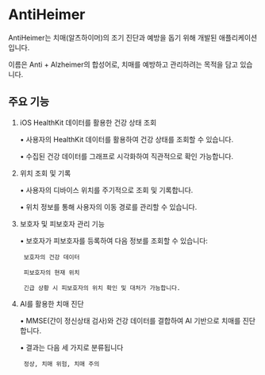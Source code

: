 # AntiHeimer

AntiHeimer는 치매(알츠하이머)의 조기 진단과 예방을 돕기 위해 개발된 애플리케이션입니다.

이름은 Anti + Alzheimer의 합성어로, 치매를 예방하고 관리하려는 목적을 담고 있습니다.

## 주요 기능

1.  iOS HealthKit 데이터를 활용한 건강 상태 조회

    • 사용자의 HealthKit 데이터를 활용하여 건강 상태를 조회할 수 있습니다.

    • 수집된 건강 데이터를 그래프로 시각화하여 직관적으로 확인 가능합니다.

2.  위치 조회 및 기록

    • 사용자의 디바이스 위치를 주기적으로 조회 및 기록합니다.

    • 위치 정보를 통해 사용자의 이동 경로를 관리할 수 있습니다.

3.  보호자 및 피보호자 관리 기능

    • 보호자가 피보호자를 등록하여 다음 정보를 조회할 수 있습니다:

         보호자의 건강 데이터

         피보호자의 현재 위치

         긴급 상황 시 피보호자의 위치 확인 및 대처가 가능합니다.

4.  AI를 활용한 치매 진단

    • MMSE(간이 정신상태 검사)와 건강 데이터를 결합하여 AI 기반으로 치매를 진단합니다.

    • 결과는 다음 세 가지로 분류됩니다

         정상, 치매 위험, 치매 주의
